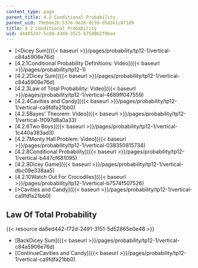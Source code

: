 ```yaml
---
content_type: page
parent_title: 4.2 Conditional Probability
parent_uid: 79ebde2b-537e-9e26-dc39-d5d2e1c8f1d9
title: 4.2 Conditional Probability
uid: d4495247-5cd8-43d9-35c5-b75d0b2f9baa
---
```


*   [\<Dicey Sum]({{< baseurl >}}/pages/probability/tp12-1/vertical-c84a5906e76d)
*   [4.2.1Conditional Probability Definitions: Video]({{< baseurl >}}/pages/probability/tp12-1)
*   [4.2.2Dicey Sum]({{< baseurl >}}/pages/probability/tp12-1/vertical-c84a5906e76d)
*   [4.2.3Law of Total Probability: Video]({{< baseurl >}}/pages/probability/tp12-1/vertical-4689ff047559)
*   [4.2.4Cavities and Candy]({{< baseurl >}}/pages/probability/tp12-1/vertical-ca9fdfa21bb0)
*   [4.2.5Bayes' Theorem: Video]({{< baseurl >}}/pages/probability/tp12-1/vertical-1f097d8a0a33)
*   [4.2.6Two Boys]({{< baseurl >}}/pages/probability/tp12-1/vertical-1c440a383ad3)
*   [4.2.7Monty Hall Problem: Video]({{< baseurl >}}/pages/probability/tp12-1/vertical-038350815734)
*   [4.2.8Conditional Probability]({{< baseurl >}}/pages/probability/tp12-1/vertical-b447cf681095)
*   [4.2.9Dicey Game]({{< baseurl >}}/pages/probability/tp12-1/vertical-dbc09e338aa5)
*   [4.2.10Watch Out For Crocodiles]({{< baseurl >}}/pages/probability/tp12-1/vertical-b7574f507526)
*   [\>Cavities and Candy]({{< baseurl >}}/pages/probability/tp12-1/vertical-ca9fdfa21bb0)

Law Of Total Probability
------------------------

{{< resource da6ed442-f72d-2491-3151-5d52865e0e48 >}}

*   [BackDicey Sum]({{< baseurl >}}/pages/probability/tp12-1/vertical-c84a5906e76d)
*   [ContinueCavities and Candy]({{< baseurl >}}/pages/probability/tp12-1/vertical-ca9fdfa21bb0)